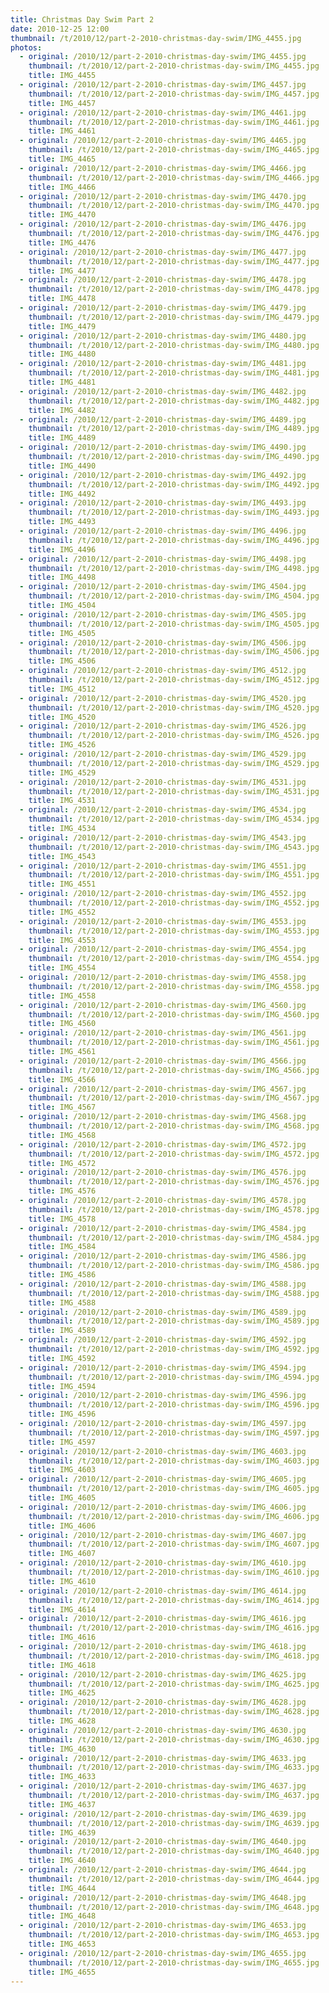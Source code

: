 ```yaml
---
title: Christmas Day Swim Part 2
date: 2010-12-25 12:00
thumbnail: /t/2010/12/part-2-2010-christmas-day-swim/IMG_4455.jpg
photos:
  - original: /2010/12/part-2-2010-christmas-day-swim/IMG_4455.jpg
    thumbnail: /t/2010/12/part-2-2010-christmas-day-swim/IMG_4455.jpg
    title: IMG_4455
  - original: /2010/12/part-2-2010-christmas-day-swim/IMG_4457.jpg
    thumbnail: /t/2010/12/part-2-2010-christmas-day-swim/IMG_4457.jpg
    title: IMG_4457
  - original: /2010/12/part-2-2010-christmas-day-swim/IMG_4461.jpg
    thumbnail: /t/2010/12/part-2-2010-christmas-day-swim/IMG_4461.jpg
    title: IMG_4461
  - original: /2010/12/part-2-2010-christmas-day-swim/IMG_4465.jpg
    thumbnail: /t/2010/12/part-2-2010-christmas-day-swim/IMG_4465.jpg
    title: IMG_4465
  - original: /2010/12/part-2-2010-christmas-day-swim/IMG_4466.jpg
    thumbnail: /t/2010/12/part-2-2010-christmas-day-swim/IMG_4466.jpg
    title: IMG_4466
  - original: /2010/12/part-2-2010-christmas-day-swim/IMG_4470.jpg
    thumbnail: /t/2010/12/part-2-2010-christmas-day-swim/IMG_4470.jpg
    title: IMG_4470
  - original: /2010/12/part-2-2010-christmas-day-swim/IMG_4476.jpg
    thumbnail: /t/2010/12/part-2-2010-christmas-day-swim/IMG_4476.jpg
    title: IMG_4476
  - original: /2010/12/part-2-2010-christmas-day-swim/IMG_4477.jpg
    thumbnail: /t/2010/12/part-2-2010-christmas-day-swim/IMG_4477.jpg
    title: IMG_4477
  - original: /2010/12/part-2-2010-christmas-day-swim/IMG_4478.jpg
    thumbnail: /t/2010/12/part-2-2010-christmas-day-swim/IMG_4478.jpg
    title: IMG_4478
  - original: /2010/12/part-2-2010-christmas-day-swim/IMG_4479.jpg
    thumbnail: /t/2010/12/part-2-2010-christmas-day-swim/IMG_4479.jpg
    title: IMG_4479
  - original: /2010/12/part-2-2010-christmas-day-swim/IMG_4480.jpg
    thumbnail: /t/2010/12/part-2-2010-christmas-day-swim/IMG_4480.jpg
    title: IMG_4480
  - original: /2010/12/part-2-2010-christmas-day-swim/IMG_4481.jpg
    thumbnail: /t/2010/12/part-2-2010-christmas-day-swim/IMG_4481.jpg
    title: IMG_4481
  - original: /2010/12/part-2-2010-christmas-day-swim/IMG_4482.jpg
    thumbnail: /t/2010/12/part-2-2010-christmas-day-swim/IMG_4482.jpg
    title: IMG_4482
  - original: /2010/12/part-2-2010-christmas-day-swim/IMG_4489.jpg
    thumbnail: /t/2010/12/part-2-2010-christmas-day-swim/IMG_4489.jpg
    title: IMG_4489
  - original: /2010/12/part-2-2010-christmas-day-swim/IMG_4490.jpg
    thumbnail: /t/2010/12/part-2-2010-christmas-day-swim/IMG_4490.jpg
    title: IMG_4490
  - original: /2010/12/part-2-2010-christmas-day-swim/IMG_4492.jpg
    thumbnail: /t/2010/12/part-2-2010-christmas-day-swim/IMG_4492.jpg
    title: IMG_4492
  - original: /2010/12/part-2-2010-christmas-day-swim/IMG_4493.jpg
    thumbnail: /t/2010/12/part-2-2010-christmas-day-swim/IMG_4493.jpg
    title: IMG_4493
  - original: /2010/12/part-2-2010-christmas-day-swim/IMG_4496.jpg
    thumbnail: /t/2010/12/part-2-2010-christmas-day-swim/IMG_4496.jpg
    title: IMG_4496
  - original: /2010/12/part-2-2010-christmas-day-swim/IMG_4498.jpg
    thumbnail: /t/2010/12/part-2-2010-christmas-day-swim/IMG_4498.jpg
    title: IMG_4498
  - original: /2010/12/part-2-2010-christmas-day-swim/IMG_4504.jpg
    thumbnail: /t/2010/12/part-2-2010-christmas-day-swim/IMG_4504.jpg
    title: IMG_4504
  - original: /2010/12/part-2-2010-christmas-day-swim/IMG_4505.jpg
    thumbnail: /t/2010/12/part-2-2010-christmas-day-swim/IMG_4505.jpg
    title: IMG_4505
  - original: /2010/12/part-2-2010-christmas-day-swim/IMG_4506.jpg
    thumbnail: /t/2010/12/part-2-2010-christmas-day-swim/IMG_4506.jpg
    title: IMG_4506
  - original: /2010/12/part-2-2010-christmas-day-swim/IMG_4512.jpg
    thumbnail: /t/2010/12/part-2-2010-christmas-day-swim/IMG_4512.jpg
    title: IMG_4512
  - original: /2010/12/part-2-2010-christmas-day-swim/IMG_4520.jpg
    thumbnail: /t/2010/12/part-2-2010-christmas-day-swim/IMG_4520.jpg
    title: IMG_4520
  - original: /2010/12/part-2-2010-christmas-day-swim/IMG_4526.jpg
    thumbnail: /t/2010/12/part-2-2010-christmas-day-swim/IMG_4526.jpg
    title: IMG_4526
  - original: /2010/12/part-2-2010-christmas-day-swim/IMG_4529.jpg
    thumbnail: /t/2010/12/part-2-2010-christmas-day-swim/IMG_4529.jpg
    title: IMG_4529
  - original: /2010/12/part-2-2010-christmas-day-swim/IMG_4531.jpg
    thumbnail: /t/2010/12/part-2-2010-christmas-day-swim/IMG_4531.jpg
    title: IMG_4531
  - original: /2010/12/part-2-2010-christmas-day-swim/IMG_4534.jpg
    thumbnail: /t/2010/12/part-2-2010-christmas-day-swim/IMG_4534.jpg
    title: IMG_4534
  - original: /2010/12/part-2-2010-christmas-day-swim/IMG_4543.jpg
    thumbnail: /t/2010/12/part-2-2010-christmas-day-swim/IMG_4543.jpg
    title: IMG_4543
  - original: /2010/12/part-2-2010-christmas-day-swim/IMG_4551.jpg
    thumbnail: /t/2010/12/part-2-2010-christmas-day-swim/IMG_4551.jpg
    title: IMG_4551
  - original: /2010/12/part-2-2010-christmas-day-swim/IMG_4552.jpg
    thumbnail: /t/2010/12/part-2-2010-christmas-day-swim/IMG_4552.jpg
    title: IMG_4552
  - original: /2010/12/part-2-2010-christmas-day-swim/IMG_4553.jpg
    thumbnail: /t/2010/12/part-2-2010-christmas-day-swim/IMG_4553.jpg
    title: IMG_4553
  - original: /2010/12/part-2-2010-christmas-day-swim/IMG_4554.jpg
    thumbnail: /t/2010/12/part-2-2010-christmas-day-swim/IMG_4554.jpg
    title: IMG_4554
  - original: /2010/12/part-2-2010-christmas-day-swim/IMG_4558.jpg
    thumbnail: /t/2010/12/part-2-2010-christmas-day-swim/IMG_4558.jpg
    title: IMG_4558
  - original: /2010/12/part-2-2010-christmas-day-swim/IMG_4560.jpg
    thumbnail: /t/2010/12/part-2-2010-christmas-day-swim/IMG_4560.jpg
    title: IMG_4560
  - original: /2010/12/part-2-2010-christmas-day-swim/IMG_4561.jpg
    thumbnail: /t/2010/12/part-2-2010-christmas-day-swim/IMG_4561.jpg
    title: IMG_4561
  - original: /2010/12/part-2-2010-christmas-day-swim/IMG_4566.jpg
    thumbnail: /t/2010/12/part-2-2010-christmas-day-swim/IMG_4566.jpg
    title: IMG_4566
  - original: /2010/12/part-2-2010-christmas-day-swim/IMG_4567.jpg
    thumbnail: /t/2010/12/part-2-2010-christmas-day-swim/IMG_4567.jpg
    title: IMG_4567
  - original: /2010/12/part-2-2010-christmas-day-swim/IMG_4568.jpg
    thumbnail: /t/2010/12/part-2-2010-christmas-day-swim/IMG_4568.jpg
    title: IMG_4568
  - original: /2010/12/part-2-2010-christmas-day-swim/IMG_4572.jpg
    thumbnail: /t/2010/12/part-2-2010-christmas-day-swim/IMG_4572.jpg
    title: IMG_4572
  - original: /2010/12/part-2-2010-christmas-day-swim/IMG_4576.jpg
    thumbnail: /t/2010/12/part-2-2010-christmas-day-swim/IMG_4576.jpg
    title: IMG_4576
  - original: /2010/12/part-2-2010-christmas-day-swim/IMG_4578.jpg
    thumbnail: /t/2010/12/part-2-2010-christmas-day-swim/IMG_4578.jpg
    title: IMG_4578
  - original: /2010/12/part-2-2010-christmas-day-swim/IMG_4584.jpg
    thumbnail: /t/2010/12/part-2-2010-christmas-day-swim/IMG_4584.jpg
    title: IMG_4584
  - original: /2010/12/part-2-2010-christmas-day-swim/IMG_4586.jpg
    thumbnail: /t/2010/12/part-2-2010-christmas-day-swim/IMG_4586.jpg
    title: IMG_4586
  - original: /2010/12/part-2-2010-christmas-day-swim/IMG_4588.jpg
    thumbnail: /t/2010/12/part-2-2010-christmas-day-swim/IMG_4588.jpg
    title: IMG_4588
  - original: /2010/12/part-2-2010-christmas-day-swim/IMG_4589.jpg
    thumbnail: /t/2010/12/part-2-2010-christmas-day-swim/IMG_4589.jpg
    title: IMG_4589
  - original: /2010/12/part-2-2010-christmas-day-swim/IMG_4592.jpg
    thumbnail: /t/2010/12/part-2-2010-christmas-day-swim/IMG_4592.jpg
    title: IMG_4592
  - original: /2010/12/part-2-2010-christmas-day-swim/IMG_4594.jpg
    thumbnail: /t/2010/12/part-2-2010-christmas-day-swim/IMG_4594.jpg
    title: IMG_4594
  - original: /2010/12/part-2-2010-christmas-day-swim/IMG_4596.jpg
    thumbnail: /t/2010/12/part-2-2010-christmas-day-swim/IMG_4596.jpg
    title: IMG_4596
  - original: /2010/12/part-2-2010-christmas-day-swim/IMG_4597.jpg
    thumbnail: /t/2010/12/part-2-2010-christmas-day-swim/IMG_4597.jpg
    title: IMG_4597
  - original: /2010/12/part-2-2010-christmas-day-swim/IMG_4603.jpg
    thumbnail: /t/2010/12/part-2-2010-christmas-day-swim/IMG_4603.jpg
    title: IMG_4603
  - original: /2010/12/part-2-2010-christmas-day-swim/IMG_4605.jpg
    thumbnail: /t/2010/12/part-2-2010-christmas-day-swim/IMG_4605.jpg
    title: IMG_4605
  - original: /2010/12/part-2-2010-christmas-day-swim/IMG_4606.jpg
    thumbnail: /t/2010/12/part-2-2010-christmas-day-swim/IMG_4606.jpg
    title: IMG_4606
  - original: /2010/12/part-2-2010-christmas-day-swim/IMG_4607.jpg
    thumbnail: /t/2010/12/part-2-2010-christmas-day-swim/IMG_4607.jpg
    title: IMG_4607
  - original: /2010/12/part-2-2010-christmas-day-swim/IMG_4610.jpg
    thumbnail: /t/2010/12/part-2-2010-christmas-day-swim/IMG_4610.jpg
    title: IMG_4610
  - original: /2010/12/part-2-2010-christmas-day-swim/IMG_4614.jpg
    thumbnail: /t/2010/12/part-2-2010-christmas-day-swim/IMG_4614.jpg
    title: IMG_4614
  - original: /2010/12/part-2-2010-christmas-day-swim/IMG_4616.jpg
    thumbnail: /t/2010/12/part-2-2010-christmas-day-swim/IMG_4616.jpg
    title: IMG_4616
  - original: /2010/12/part-2-2010-christmas-day-swim/IMG_4618.jpg
    thumbnail: /t/2010/12/part-2-2010-christmas-day-swim/IMG_4618.jpg
    title: IMG_4618
  - original: /2010/12/part-2-2010-christmas-day-swim/IMG_4625.jpg
    thumbnail: /t/2010/12/part-2-2010-christmas-day-swim/IMG_4625.jpg
    title: IMG_4625
  - original: /2010/12/part-2-2010-christmas-day-swim/IMG_4628.jpg
    thumbnail: /t/2010/12/part-2-2010-christmas-day-swim/IMG_4628.jpg
    title: IMG_4628
  - original: /2010/12/part-2-2010-christmas-day-swim/IMG_4630.jpg
    thumbnail: /t/2010/12/part-2-2010-christmas-day-swim/IMG_4630.jpg
    title: IMG_4630
  - original: /2010/12/part-2-2010-christmas-day-swim/IMG_4633.jpg
    thumbnail: /t/2010/12/part-2-2010-christmas-day-swim/IMG_4633.jpg
    title: IMG_4633
  - original: /2010/12/part-2-2010-christmas-day-swim/IMG_4637.jpg
    thumbnail: /t/2010/12/part-2-2010-christmas-day-swim/IMG_4637.jpg
    title: IMG_4637
  - original: /2010/12/part-2-2010-christmas-day-swim/IMG_4639.jpg
    thumbnail: /t/2010/12/part-2-2010-christmas-day-swim/IMG_4639.jpg
    title: IMG_4639
  - original: /2010/12/part-2-2010-christmas-day-swim/IMG_4640.jpg
    thumbnail: /t/2010/12/part-2-2010-christmas-day-swim/IMG_4640.jpg
    title: IMG_4640
  - original: /2010/12/part-2-2010-christmas-day-swim/IMG_4644.jpg
    thumbnail: /t/2010/12/part-2-2010-christmas-day-swim/IMG_4644.jpg
    title: IMG_4644
  - original: /2010/12/part-2-2010-christmas-day-swim/IMG_4648.jpg
    thumbnail: /t/2010/12/part-2-2010-christmas-day-swim/IMG_4648.jpg
    title: IMG_4648
  - original: /2010/12/part-2-2010-christmas-day-swim/IMG_4653.jpg
    thumbnail: /t/2010/12/part-2-2010-christmas-day-swim/IMG_4653.jpg
    title: IMG_4653
  - original: /2010/12/part-2-2010-christmas-day-swim/IMG_4655.jpg
    thumbnail: /t/2010/12/part-2-2010-christmas-day-swim/IMG_4655.jpg
    title: IMG_4655
---
```

